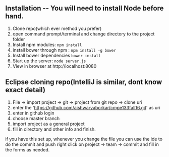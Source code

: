 ## Installation -- You will need to install Node before hand.
1. Clone repo(which ever method you prefer)
2. open command prompt/terminal and change directory to the project folder
3. Install npm modules: `npm install`
4. install bower through npm : `npm install -g bower`
5. Install bower dependencies `bower install`
6. Start up the server: `node server.js`
7. View in browser at http://localhost:8080

## Eclipse cloning repo(IntelliJ is similar, dont know exact detail)
1. File -> import project -> git -> project from git repo -> clone uri
2. enter the 'https://github.com/aishwaryaborkar/cmpe133fall16.git' as uri
3. enter in github login
4. choose master branch
5. import project as a general project
6. fill in directory and other info and finish.


if you have this set up, whenever you change the file you can use the ide to do the commit and push
right click on project -> team -> commit and fill in the forms as needed.
